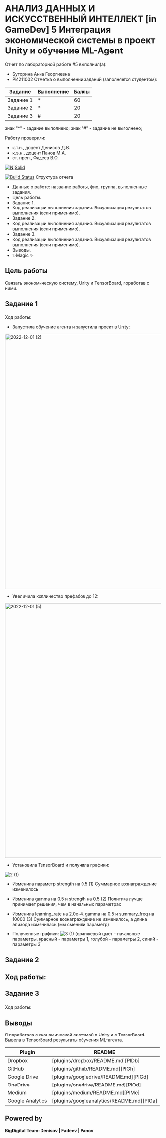 # АНАЛИЗ ДАННЫХ И ИСКУССТВЕННЫЙ ИНТЕЛЛЕКТ [in GameDev] 5 Интеграция экономической системы в проект Unity и обучение ML-Agent
Отчет по лабораторной работе #5 выполнил(а):
- Буторина Анна Георгиевна
- РИ211002
Отметка о выполнении заданий (заполняется студентом):

| Задание | Выполнение | Баллы |
| ------ | ------ | ------ |
| Задание 1 | * | 60 |
| Задание 2 | * | 20 |
| Задание 3 | # | 20 |

знак "*" - задание выполнено; знак "#" - задание не выполнено;

Работу проверили:
- к.т.н., доцент Денисов Д.В.
- к.э.н., доцент Панов М.А.
- ст. преп., Фадеев В.О.

[![N|Solid](https://cldup.com/dTxpPi9lDf.thumb.png)](https://nodesource.com/products/nsolid)

[![Build Status](https://travis-ci.org/joemccann/dillinger.svg?branch=master)](https://travis-ci.org/joemccann/dillinger)
Структура отчета

- Данные о работе: название работы, фио, группа, выполненные задания.
- Цель работы.
- Задание 1.
- Код реализации выполнения задания. Визуализация результатов выполнения (если применимо).
- Задание 2.
- Код реализации выполнения задания. Визуализация результатов выполнения (если применимо).
- Задание 3.
- Код реализации выполнения задания. Визуализация результатов выполнения (если применимо).
- Выводы.
- ✨Magic ✨


## Цель работы
Связать экономическую систему, Unity и TensorBoard, поработав с ними.


## Задание 1
### 
Ход работы:
- Запустила обучение агента и запустила проект в Unity:
<img width="825" alt="2022-12-01 (2)" src="https://user-images.githubusercontent.com/114075427/205103706-dd7f8c37-284a-4655-867f-32e2457f65c7.png">


- Увеличила колличество префабов до 12:

<img width="823" alt="2022-12-01 (5)" src="https://user-images.githubusercontent.com/114075427/205104332-358c0e2c-b7a7-4b55-9635-a0586acff35a.png">


- Установила TensorBoard и получила графики:

![2 (1)](https://user-images.githubusercontent.com/114075427/205111480-08f5a7f5-b83b-42c2-8f93-c12eb00a509a.png)

- Изменила параметр strength на 0.5 (1)
Суммарное вознаграждение изменилось

- Изменила gamma на 0.5 и strength на 0.5 (2)
Политика лучше принимает решения, чем в начальных параметрах
- Изменила learning_rate на 2.0e-4, gamma на 0.5 и summary_freq на 10000 (3)
Суммарное вознаграждение не изменилось, а длина эпизода изменилась (мы сменили параметр)
- Полученные графики: 
![3 (1)](https://user-images.githubusercontent.com/114075427/205109578-323a1069-f422-48d6-838f-93a48d6e9043.png)
(оранжевый цыет - начальные параметры, красный - параметры 1, голубой - параметры 2, синий - параметры 3)
 


## Задание 2
### 
Ход работы: 
- 


## Задание 3
### 
Ход работы:




## Выводы
Я поработала с экономической системой в Unity и с TensorBoard. Вывела в TensorBoard результаты обучения ML-агента.



| Plugin | README |
| ------ | ------ |
| Dropbox | [plugins/dropbox/README.md][PlDb] |
| GitHub | [plugins/github/README.md][PlGh] |
| Google Drive | [plugins/googledrive/README.md][PlGd] |
| OneDrive | [plugins/onedrive/README.md][PlOd] |
| Medium | [plugins/medium/README.md][PlMe] |
| Google Analytics | [plugins/googleanalytics/README.md][PlGa] |

## Powered by

**BigDigital Team: Denisov | Fadeev | Panov**
